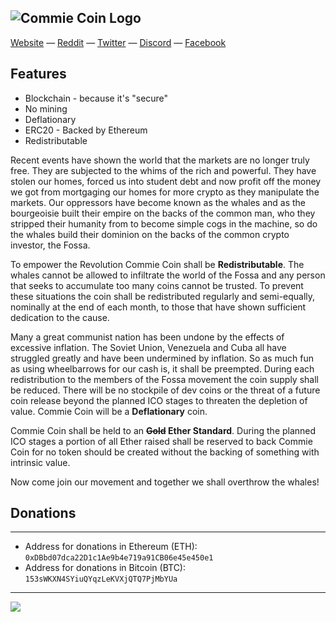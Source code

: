![Commie Coin Logo](http://commiecoin.org/img/webpage_banner.png)
---

[Website](http://commiecoin.org/) — [Reddit](https://reddit.com/r/CommieCoin) — [Twitter](https://twitter.com/CommieCoin) — [Discord](https://discord.gg/BgyPAP) — [Facebook](https://www.facebook.com/CommieCoin/)

Features
---
* Blockchain - because it's "secure"
* No mining
* Deflationary 
* ERC20 - Backed by Ethereum
* Redistributable 

Recent events have shown the world that the markets are no longer truly free. They are subjected to the whims of the rich and powerful. They have stolen our homes, forced us into student debt and now profit off the money we got from mortgaging our homes for more crypto as they manipulate the markets. Our oppressors have become known as the whales and as the bourgeoisie built their empire on the backs of the common man, who they stripped their humanity from to become simple cogs in the machine, so do the whales build their dominion on the backs of the common crypto investor, the Fossa.

To empower the Revolution Commie Coin shall be **Redistributable**. The whales cannot be allowed to infiltrate the world of the Fossa and any person that seeks to accumulate too many coins cannot be trusted. To prevent these situations the coin shall be redistributed regularly and semi-equally, nominally at the end of each month, to those that have shown sufficient dedication to the cause.

Many a great communist nation has been undone by the effects of excessive inflation. The Soviet Union, Venezuela and Cuba all have struggled greatly and have been undermined by inflation. So as much fun as using wheelbarrows for our cash is, it shall be preempted. During each redistribution to the members of the Fossa movement the coin supply shall be reduced. There will be no stockpile of dev coins or the threat of a future coin release beyond the planned ICO stages to threaten the depletion of value. Commie Coin will be a **Deflationary** coin.

Commie Coin shall be held to an **~~Gold~~ Ether Standard**. During the planned ICO stages a portion of all Ether raised shall be reserved to back Commie Coin for no token should be created without the backing of something with intrinsic value.

Now come join our movement and together we shall overthrow the whales!

## Donations
---
* Address for donations in Ethereum (ETH): `0xDBbd07dca22D1c1Ae9b4e719a91CB06e45e450e1`
* Address for donations in Bitcoin (BTC): `153sWKXN4SYiuQYqzLeKVXjQTQ7PjMbYUa`
---


[![](https://discordapp.com/api/guilds/410332713879470080/embed.png?style=banner1)](https://discord.gg/discord-api)
